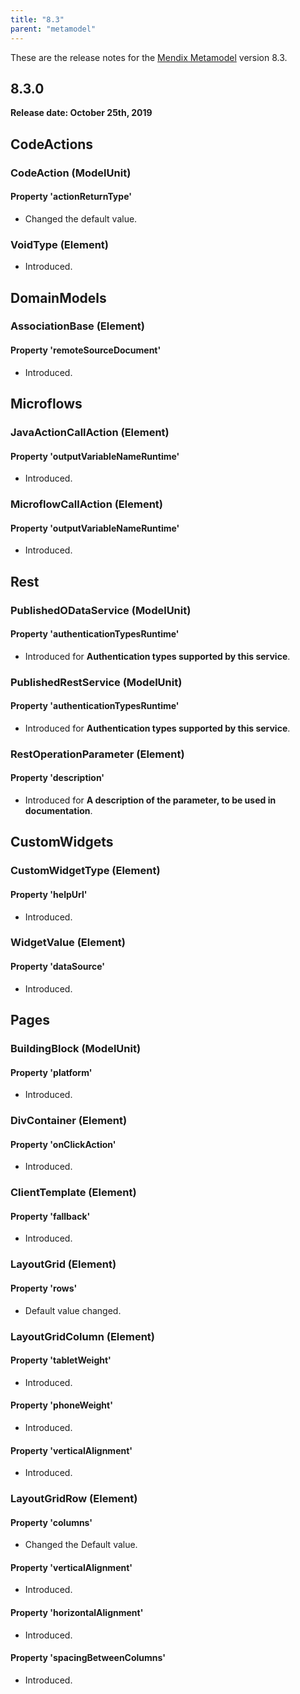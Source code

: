 ```yaml
---
title: "8.3"
parent: "metamodel"
---
```


These are the release notes for the [Mendix Metamodel](/apidocs-mxsdk/mxsdk/understanding-the-metamodel) version 8.3.

## 8.3.0

**Release date: October 25th, 2019**

## CodeActions

### CodeAction (ModelUnit)

#### Property 'actionReturnType'

* Changed the default value.

### VoidType (Element)

* Introduced.

## DomainModels

### AssociationBase (Element)

#### Property 'remoteSourceDocument'

* Introduced.

## Microflows

### JavaActionCallAction (Element)

#### Property 'outputVariableNameRuntime'

* Introduced.

### MicroflowCallAction (Element)

#### Property 'outputVariableNameRuntime'

* Introduced.

## Rest

### PublishedODataService (ModelUnit)

#### Property 'authenticationTypesRuntime'

* Introduced for **Authentication types supported by this service**.

### PublishedRestService (ModelUnit)

#### Property 'authenticationTypesRuntime'

* Introduced for **Authentication types supported by this service**.

### RestOperationParameter (Element)

#### Property 'description'

* Introduced for **A description of the parameter, to be used in documentation**.

## CustomWidgets

### CustomWidgetType (Element)

#### Property 'helpUrl'

* Introduced.

### WidgetValue (Element)

#### Property 'dataSource'

* Introduced.

## Pages

### BuildingBlock (ModelUnit)

#### Property 'platform'

* Introduced.

### DivContainer (Element)

#### Property 'onClickAction'

* Introduced.

### ClientTemplate (Element)

#### Property 'fallback'

* Introduced.

### LayoutGrid (Element)

#### Property 'rows'

* Default value changed.

### LayoutGridColumn (Element)

#### Property 'tabletWeight'

* Introduced.

#### Property 'phoneWeight'

* Introduced.

#### Property 'verticalAlignment'

* Introduced.

### LayoutGridRow (Element)

#### Property 'columns'

* Changed the Default value.

#### Property 'verticalAlignment'

* Introduced.

#### Property 'horizontalAlignment'

* Introduced.

#### Property 'spacingBetweenColumns'

* Introduced.
